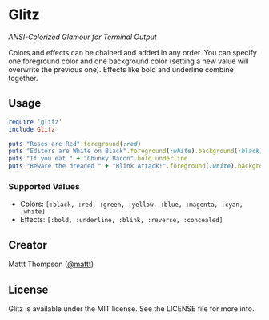 # Glitz
*ANSI-Colorized Glamour for Terminal Output*

Colors and effects can be chained and added in any order. You can specify one foreground color and one background color (setting a new value will overwrite the previous one). Effects like bold and underline combine together.

## Usage

```ruby
require 'glitz'
include Glitz

puts "Roses are Red".foreground(:red)
puts "Editors are White on Black".foreground(:white).background(:black)
puts "If you eat " + "Chunky Bacon".bold.underline
puts "Beware the dreaded " + "Blink Attack!".foreground(:white).background(:magenta).blink
```

### Supported Values

- Colors: `[:black, :red, :green, :yellow, :blue, :magenta, :cyan, :white]`
- Effects: `[:bold, :underline, :blink, :reverse, :concealed]`

## Creator

Mattt Thompson ([@mattt](https://twitter.com/mattt))

## License

Glitz is available under the MIT license. See the LICENSE file for more info.
